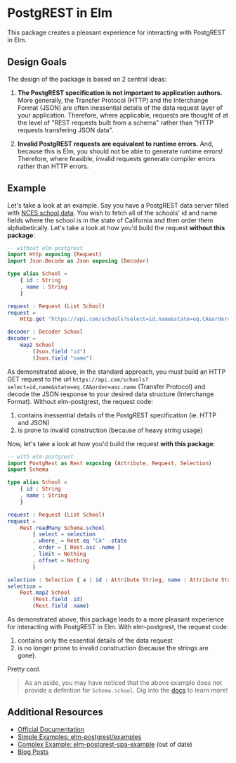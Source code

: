 # PostgREST in Elm

This package creates a pleasant experience for interacting with PostgREST in Elm.

## Design Goals

The design of the package is based on 2 central ideas:

1.  **The PostgREST specification is not important to application authors.** More generally, the Transfer Protocol (HTTP) and the Interchange Format (JSON) are often inessential details of the data request layer of your application. Therefore, where applicable, requests are thought of at the level of "REST requests built from a schema" rather than "HTTP requests transfering JSON data".

2.  **Invalid PostgREST requests are equivalent to runtime errors.** And, because this is Elm, you should not be able to generate runtime errors! Therefore, where feasible, invalid requests generate compiler errors rather than HTTP errors.

## Example

Let's take a look at an example. Say you have a PostgREST data server filled with [NCES school data](https://nces.ed.gov/). You wish to fetch all of the schools' id and name fields where the school is in the state of California and then order them alphabetically. Let's take a look at how you'd build the request **without this package**:

```elm
-- without elm-postgrest
import Http exposing (Request)
import Json.Decode as Json exposing (Decoder)

type alias School =
    { id : String
    , name : String
    }

request : Request (List School)
request =
    Http.get "https://api.com/schools?select=id,name&state=eq.CA&order=asc.name" (Decode.list decoder)

decoder : Decoder School
decoder =
    map2 School
        (Json.field "id")
        (Json.field "name")
```

As demonstrated above, in the standard approach, you must build an HTTP GET request to the url `https://api.com/schools?select=id,name&state=eq.CA&order=asc.name` (Transfer Protocol) and decode the JSON response to your desired data structure (Interchange Format). Without elm-postgrest, the request code:

1.  contains inessential details of the PostgREST specification (ie. HTTP and JSON)
2.  is prone to invalid construction (because of heavy string usage)

Now, let's take a look at how you'd build the request **with this package**:

```elm
-- with elm-postgrest
import PostgRest as Rest exposing (Attribute, Request, Selection)
import Schema

type alias School =
    { id : String
    , name : String
    }

request : Request (List School)
request =
    Rest.readMany Schema.school
        { select = selection
        , where_ = Rest.eq "CA" .state
        , order = [ Rest.asc .name ]
        , limit = Nothing
        , offset = Nothing
        }

selection : Selection { a | id : Attribute String, name : Attribute String } School
selection =
    Rest.map2 School
        (Rest.field .id)
        (Rest.field .name)
```

As demonstrated above, this package leads to a more pleasant experience for interacting with PostgREST in Elm. With elm-postgrest, the request code:

1.  contains only the essential details of the data request
2.  is no longer prone to invalid construction (because the strings are gone).

Pretty cool.

> As an aside, you may have noticed that the above example does not provide a definition for `Schema.school`. Dig into the [docs](http://package.elm-lang.org/packages/john-kelly/elm-postgrest/latest/PostgRest) to learn more!

## Additional Resources

*   [Official Documentation](http://package.elm-lang.org/packages/john-kelly/elm-postgrest/latest)
*   [Simple Examples: elm-postgrest/examples](https://github.com/john-kelly/elm-postgrest/tree/master/examples)
*   [Complex Example: elm-postgrest-spa-example](https://github.com/john-kelly/elm-postgrest-spa-example) (out of date)
*   [Blog Posts](https://foldp.com)

